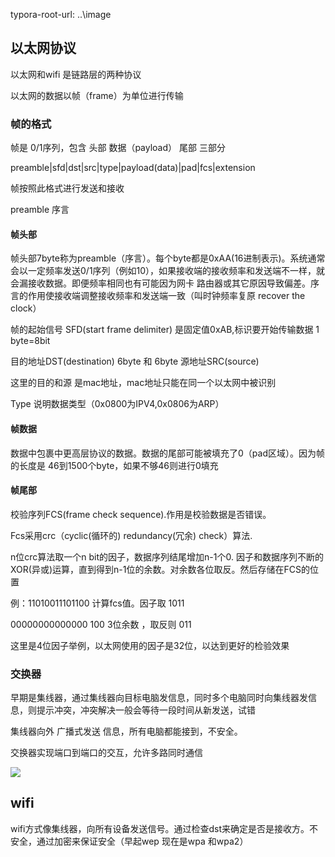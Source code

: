typora-root-url: ..\image

## 以太网协议

以太网和wifi 是链路层的两种协议

以太网的数据以帧（frame）为单位进行传输

### 帧的格式

帧是 0/1序列，包含 头部  数据（payload） 尾部 三部分

preamble|sfd|dst|src|type|payload(data)|pad|fcs|extension

帧按照此格式进行发送和接收

preamble 序言

#### 帧头部

帧头部7byte称为preamble（序言）。每个byte都是0xAA(16进制表示)。系统通常会以一定频率发送0/1序列（例如10），如果接收端的接收频率和发送端不一样，就会漏接收数据。即便频率相同也有可能因为网卡 路由器或其它原因导致偏差。序言的作用使接收端调整接收频率和发送端一致（叫时钟频率复原 recover the clock）

帧的起始信号 SFD(start frame delimiter) 是固定值0xAB,标识要开始传输数据 1 byte=8bit

目的地址DST(destination) 6byte 和 6byte 源地址SRC(source)

这里的目的和源 是mac地址，mac地址只能在同一个以太网中被识别

Type 说明数据类型（0x0800为IPV4,0x0806为ARP）

#### 帧数据

数据中包裹中更高层协议的数据。数据的尾部可能被填充了0（pad区域）。因为帧的长度是 46到1500个byte，如果不够46则进行0填充

#### 帧尾部

校验序列FCS(frame check sequence).作用是校验数据是否错误。

Fcs采用crc（cyclic(循环的) redundancy(冗余) check）算法.

n位crc算法取一个n bit的因子，数据序列结尾增加n-1个0. 因子和数据序列不断的XOR(异或)运算，直到得到n-1位的余数。对余数各位取反。然后存储在FCS的位置

例：11010011101100 计算fcs值。因子取 1011



00000000000000    100  3位余数 ，取反则 011

这里是4位因子举例，以太网使用的因子是32位，以达到更好的检验效果

### 交换器

早期是集线器，通过集线器向目标电脑发信息，同时多个电脑同时向集线器发信息，则提示冲突，冲突解决一般会等待一段时间从新发送，试错

集线器向外 广播式发送 信息，所有电脑都能接到，不安全。

交换器实现端口到端口的交互，允许多路同时通信

![](F:\ideaOpenSouceReposity\docs\image\网络005_001.jpg)

## wifi

wifi方式像集线器，向所有设备发送信号。通过检查dst来确定是否是接收方。不安全，通过加密来保证安全（早起wep 现在是wpa 和wpa2）





